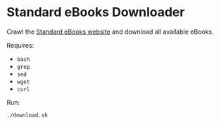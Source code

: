 # Standard eBooks Downloader

Crawl the [Standard eBooks website](standardebooks.org) and download all
available eBooks.

Requires:

- `bash`
- `grep`
- `sed`
- `wget`
- `curl`

Run:

```bash
./download.sh
```
